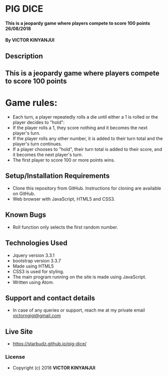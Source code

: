 # PIG DICE
#### This is a jeopardy game where players compete to score 100 points 26/08/2018
#### By **VICTOR KINYANJUI**
## Description
  ## This is a jeopardy game where players compete to score 100 points
  # Game rules:
  * Each turn, a player repeatedly rolls a die until either a 1 is rolled or the player decides to "hold":
  * If the player rolls a 1, they score nothing and it becomes the next player's turn.
  * If the player rolls any other number, it is added to their turn total and the player's turn continues.
  * If a player chooses to "hold", their turn total is added to their score, and it becomes the next player's turn.
  * The first player to score 100 or more points wins.

## Setup/Installation Requirements
* Clone this repository from GitHub. Instructions for cloning are available on GitHub.  
* Web browser with JavaScript, HTML5 and CSS3.
## Known Bugs
* Roll function only selects the first random number.
## Technologies Used
* Jquery version 3.3.1
* bootstrap version 3.3.7
* Made using HTML5
* CSS3 is used for styling.
* The main program running on the site is made using JavaScript.
* Written using Atom.
## Support and contact details
* In case of any queries or support, reach me at my private email victorngigi@gmail.com
## Live Site
* https://starbudz.github.io/pig-dice/
### License
* Copyright (c) 2018 **VICTOR KINYANJUI**
